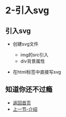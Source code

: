 # 2-引入svg

## 引入svg

* 创建svg文件
  * img的src引入
  * div背景属性

* 在html标签中直接写svg

## 知道你还不过瘾

* [返回首页](../README.md)
* [上一节-介绍](../1-介绍/1-介绍.md)